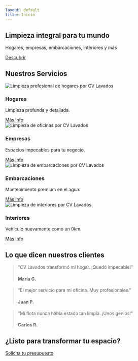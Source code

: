 ```yaml
---
layout: default
title: Inicio
---
```


<section class="hero fade-in-up">
  <h1>Limpieza integral para tu mundo</h1>
  <p>Hogares, empresas, embarcaciones, interiores y más</p>
  <a href="{{ site.domain }}/servicios">Descubrir</a>
</section>
<section class="services fade-in-up">
  <h2>Nuestros Servicios</h2>
  <div class="service-grid">
    <div class="service-card">
      <img src="{{ site.domain }}/assets/images/home.jpg" alt="Limpieza profesional de hogares por CV Lavados">
      <i class="fas fa-home"></i>
      <h3>Hogares</h3>
      <p>Limpieza profunda y detallada.</p>
      <a href="{{ site.domain }}/servicios#hogares" class="button">Más info</a>
    </div>
    <div class="service-card">
      <img src="{{ site.domain }}/assets/images/business.jpg" alt="Limpieza de oficinas por CV Lavados">
      <i class="fas fa-building"></i>
      <h3>Empresas</h3>
      <p>Espacios impecables para tu negocio.</p>
      <a href="{{ site.domain }}/servicios#empresas" class="button">Más info</a>
    </div>
    <div class="service-card">
      <img src="{{ site.domain }}/assets/images/boat.jpg" alt="Limpieza de embarcaciones por CV Lavados">
      <i class="fas fa-ship"></i>
      <h3>Embarcaciones</h3>
      <p>Mantenimiento premium en el agua.</p>
      <a href="{{ site.domain }}/servicios#embarcaciones" class="button">Más info</a>
    </div>
    <div class="service-card">
      <img src="{{ site.domain }}/assets/images/car.jpg" alt="Limpieza de interiores por CV Lavados">
      <i class="fas fa-car"></i>
      <h3>Interiores</h3>
      <p>Vehículo nuevamente como un 0km.</p>
      <a href="{{ site.domain }}/servicios#interiores" class="button">Más info</a>
    </div>
  </div>
</section>
<section class="testimonials fade-in-up">
  <h2>Lo que dicen nuestros clientes</h2>
  <div class="testimonial-slider">
    <blockquote>
      <p>"CV Lavados transformó mi hogar. ¡Quedó impecable!"</p>
      <h4>María G.</h4>
    </blockquote>
    <blockquote>
      <p>"El mejor servicio para mi oficina. Muy profesionales."</p>
      <h4>Juan P.</h4>
    </blockquote>
    <blockquote>
      <p>"Mi flota nunca había estado tan limpia. ¡Unos genios!"</p>
      <h4>Carlos R.</h4>
    </blockquote>
  </div>
</section>
<section class="cta-section fade-in-up">
  <h2>¿Listo para transformar tu espacio?</h2>
  <a href="{{ site.domain }}/contacto">Solicita tu presupuesto</a>
</section>
